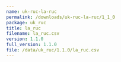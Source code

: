 ```yaml
---
name: uk-ruc-la-ruc
permalink: /downloads/uk-ruc-la-ruc/1_1_0
package: uk_ruc
title: la_ruc
filename: la_ruc.csv
version: 1.1.0
full_version: 1.1.0
file: /data/uk_ruc/1.1.0/la_ruc.csv
---
```

